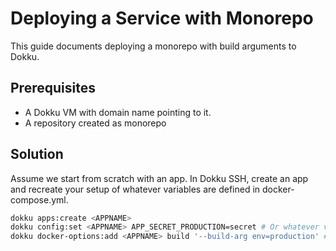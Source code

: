 # Deploying a Service with Monorepo

This guide documents deploying a monorepo with build arguments to Dokku.

## Prerequisites

- A Dokku VM with domain name pointing to it.
- A repository created as monorepo

## Solution

Assume we start from scratch with an app.
In Dokku SSH, create an app and recreate your setup of whatever variables are defined in docker-compose.yml.

``` bash
dokku apps:create <APPNAME>
dokku config:set <APPNAME> APP_SECRET_PRODUCTION=secret # Or whatever variables you need from .env
dokku docker-options:add <APPNAME> build '--build-arg env=production' # Or whatever it is you need during
```
